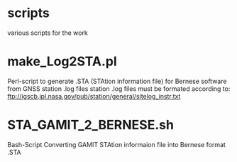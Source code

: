 # scripts
various scripts for the work


# make_Log2STA.pl
 Perl-script to generate .STA (STAtion information file) for Bernese software from GNSS station .log files
 station .log files must be formated according to:
  ftp://igscb.jpl.nasa.gov/pub/station/general/sitelog_instr.txt
  
# STA_GAMIT_2_BERNESE.sh
Bash-Script Converting GAMIT STAtion informaion file into Bernese format .STA
